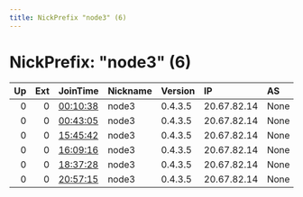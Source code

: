 ```yaml
---
title: NickPrefix "node3" (6)
---
```


# NickPrefix: "node3" (6)

|   Up |   Ext | JoinTime                                                                                            | Nickname   | Version   | IP          | AS   | CC   |   ORp |   Dirp | OS    | Contact   |   eFamMembers |
|-----:|------:|:----------------------------------------------------------------------------------------------------|:-----------|:----------|:------------|:-----|:-----|------:|-------:|:------|:----------|--------------:|
|    0 |     0 | [00:10:38](https://metrics.torproject.org/rs.html#details/864D6F011028F2260528E182DFC41A8823504B9E) | node3      | 0.4.3.5   | 20.67.82.14 | None | us   |  5037 |      0 | Linux | None      |             1 |
|    0 |     0 | [00:43:05](https://metrics.torproject.org/rs.html#details/1CD9D1B27993C4A49B712D8EA0E94FEC0E58AC73) | node3      | 0.4.3.5   | 20.67.82.14 | None | us   |  5037 |      0 | Linux | None      |             1 |
|    0 |     0 | [15:45:42](https://metrics.torproject.org/rs.html#details/A28198CFDEC6B4AD2FAF5D629BE22E766E6D844E) | node3      | 0.4.3.5   | 20.67.82.14 | None | us   |  5037 |      0 | Linux | None      |             1 |
|    0 |     0 | [16:09:16](https://metrics.torproject.org/rs.html#details/2D7932CA17278337ABEA9B42F72A16F0EA7D4D43) | node3      | 0.4.3.5   | 20.67.82.14 | None | us   |  5037 |      0 | Linux | None      |             1 |
|    0 |     0 | [18:37:28](https://metrics.torproject.org/rs.html#details/D4FE535E97E28FB92F9F7AFDDBDAC7AFFED9E373) | node3      | 0.4.3.5   | 20.67.82.14 | None | us   |  5037 |      0 | Linux | None      |             1 |
|    0 |     0 | [20:57:15](https://metrics.torproject.org/rs.html#details/916B3EDDC6F54CA46DE29185DBB8291F69D55B78) | node3      | 0.4.3.5   | 20.67.82.14 | None | us   |  5037 |      0 | Linux | None      |             1 |
